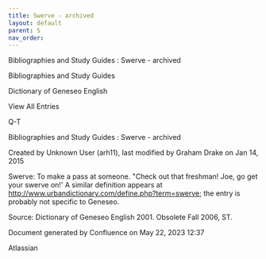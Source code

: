 ```yaml
---
title: Swerve - archived
layout: default
parent: S
nav_order:
---
```


Bibliographies and Study Guides : Swerve - archived

Bibliographies and Study Guides

Dictionary of Geneseo English

View All Entries

Q-T

Bibliographies and Study Guides : Swerve - archived

Created by  Unknown User (arh11), last modified by  Graham Drake on Jan 14, 2015

Swerve:  To make a pass at someone. &quot;Check out that freshman! Joe, go get your swerve on!'  A similar definition appears at http://www.urbandictionary.com/define.php?term=swerve; the entry is probably not specific to Geneseo.

Source: Dictionary of Geneseo English 2001. Obsolete Fall 2006, ST.

Document generated by Confluence on May 22, 2023 12:37

Atlassian
